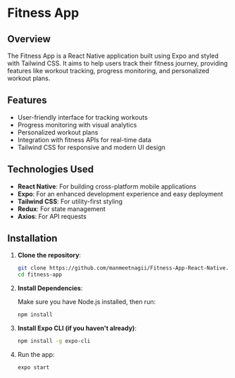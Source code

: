# Fitness App

## Overview

The Fitness App is a React Native application built using Expo and styled with Tailwind CSS. It aims to help users track their fitness journey, providing features like workout tracking, progress monitoring, and personalized workout plans.

## Features

- User-friendly interface for tracking workouts
- Progress monitoring with visual analytics
- Personalized workout plans
- Integration with fitness APIs for real-time data
- Tailwind CSS for responsive and modern UI design

## Technologies Used

- **React Native**: For building cross-platform mobile applications
- **Expo**: For an enhanced development experience and easy deployment
- **Tailwind CSS**: For utility-first styling
- **Redux**: For state management
- **Axios**: For API requests

## Installation

1. **Clone the repository**:

   ```bash
   git clone https://github.com/manmeetnagii/Fitness-App-React-Native.git
   cd fitness-app
2. **Install Dependencies**:

   Make sure you have Node.js installed, then run:
    ```bash
    npm install
3. **Install Expo CLI (if you haven't already)**:
   ```bash
   npm install -g expo-cli
4. Run the app:
   ```bash
   expo start
